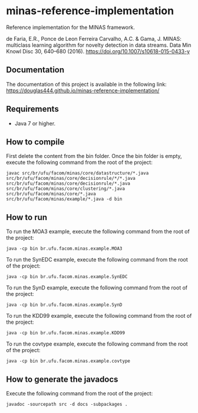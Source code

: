 # minas-reference-implementation

Reference implementation for the MINAS framework.

de Faria, E.R., Ponce de Leon Ferreira Carvalho, A.C. & Gama, J. MINAS: multiclass learning algorithm for novelty detection in data streams. Data Min Knowl Disc 30, 640–680 (2016). https://doi.org/10.1007/s10618-015-0433-y

## Documentation

The documentation of this project is available in the following link:
https://douglas444.github.io/minas-reference-implementation/

## Requirements

* Java 7 or higher.

## How to compile

First delete the content from the bin folder.
Once the bin folder is empty, execute the following command from the root of the project:

```
javac src/br/ufu/facom/minas/core/datastructure/*.java src/br/ufu/facom/minas/core/decisionrule/*/*.java src/br/ufu/facom/minas/core/decisionrule/*.java src/br/ufu/facom/minas/core/clustering/*.java src/br/ufu/facom/minas/core/*.java src/br/ufu/facom/minas/example/*.java -d bin
```

## How to run

To run the MOA3 example, execute the following command from the root of the project:

```
java -cp bin br.ufu.facom.minas.example.MOA3
```
To run the SynEDC example, execute the following command from the root of the project:

```
java -cp bin br.ufu.facom.minas.example.SynEDC
```
To run the SynD example, execute the following command from the root of the project:

```
java -cp bin br.ufu.facom.minas.example.SynD
```
To run the KDD99 example, execute the following command from the root of the project:

```
java -cp bin br.ufu.facom.minas.example.KDD99
```
To run the covtype example, execute the following command from the root of the project:

```
java -cp bin br.ufu.facom.minas.example.covtype
```

## How to generate the javadocs

Execute the following command from the root of the project:
```
javadoc -sourcepath src -d docs -subpackages .
```
